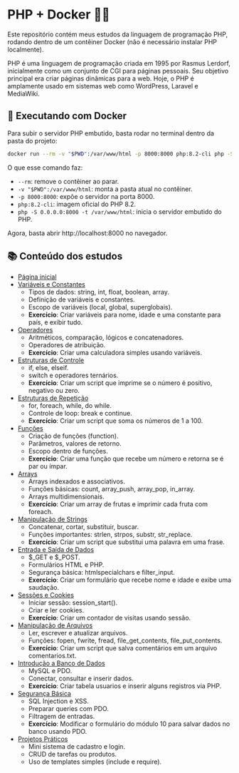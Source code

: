 # PHP + Docker 🐳🐘

Este repositório contém meus estudos da linguagem de programação PHP, rodando dentro de um contêiner Docker (não é necessário instalar PHP localmente). <br>

PHP é uma linguagem de programação criada em 1995 por Rasmus Lerdorf, inicialmente como um conjunto de CGI para páginas pessoais.
Seu objetivo principal era criar páginas dinâmicas para a web. Hoje, o PHP é amplamente usado em sistemas web como WordPress, Laravel e MediaWiki.

## 🚀 Executando com Docker
Para subir o servidor PHP embutido, basta rodar no terminal dentro da pasta do projeto:

```bash
docker run --rm -v "$PWD":/var/www/html -p 8000:8000 php:8.2-cli php -S 0.0.0.0:8000 -t /var/www/html
```

O que esse comando faz: <br>
- `--rm`: remove o contêiner ao parar.
- `-v "$PWD":/var/www/html`: monta a pasta atual no contêiner.
- `-p 8000:8000`: expõe o servidor na porta 8000.
- `php:8.2-cli`: imagem oficial do PHP 8.2.
- `php -S 0.0.0.0:8000 -t /var/www/html`: inicia o servidor embutido do PHP.

Agora, basta abrir http://localhost:8000 no navegador.

## 📚 Conteúdo dos estudos

- [Página inicial](index.php)
- [Variáveis e Constantes](./estudos/variaveis.php)
    - Tipos de dados: string, int, float, boolean, array.
    - Definição de variáveis e constantes.
    - Escopo de variáveis (local, global, superglobais).
    - **Exercício**: Criar variáveis para nome, idade e uma constante para país, e exibir tudo.
- [Operadores](./estudos/operadores.php)
    - Aritméticos, comparação, lógicos e concatenadores.
    - Operadores de atribuição.
    - **Exercício**: Criar uma calculadora simples usando variáveis.
- [Estruturas de Controle](./estudos/estrutura-controle.php)
    - if, else, elseif.
    - switch e operadores ternários.
    - **Exercício**: Criar um script que imprime se o número é positivo, negativo ou zero.
- [Estruturas de Repetição](./estudos/estrutura-repeticao.php)
    - for, foreach, while, do while.
    - Controle de loop: break e continue.
    - **Exercício**: Criar um script que soma os números de 1 a 100.
- [Funções](./estudos/funcoes.php)
    - Criação de funções (function).
    - Parâmetros, valores de retorno.
    - Escopo dentro de funções.
    - **Exercício**: Criar uma função que recebe um número e retorna se é par ou ímpar.
- [Arrays](./estudos/arrays.php)
    - Arrays indexados e associativos.
    - Funções básicas: count, array_push, array_pop, in_array.
    - Arrays multidimensionais.
    - **Exercício**: Criar um array de frutas e imprimir cada fruta com foreach.
- [Manipulação de Strings](./estudos/funcoes.php)
    - Concatenar, cortar, substituir, buscar.
    - Funções importantes: strlen, strpos, substr, str_replace.
    - **Exercício**: Criar um script que substitui uma palavra em uma frase.
- [Entrada e Saída de Dados](./estudos/funcoes.php)
    - $_GET e $_POST.
    - Formulários HTML e PHP.
    - Segurança básica: htmlspecialchars e filter_input.
    - **Exercício**: Criar um formulário que recebe nome e idade e exibe uma saudação.
- [Sessões e Cookies]()
    - Iniciar sessão: session_start().
    - Criar e ler cookies.
    - **Exercício**: Criar um contador de visitas usando sessão.
- [Manipulação de Arquivos]()
    - Ler, escrever e atualizar arquivos.
    - Funções: fopen, fwrite, fread, file_get_contents, file_put_contents.
    - **Exercício**: Criar um script que salva comentários em um arquivo comentarios.txt.
- [Introdução a Banco de Dados]()
    - MySQL e PDO.
    - Conectar, consultar e inserir dados.
    - **Exercício**: Criar tabela usuarios e inserir alguns registros via PHP.
- [Segurança Básica]()
    - SQL Injection e XSS.
    - Preparar queries com PDO.
    - Filtragem de entradas.
    - **Exercício**: Modificar o formulário do módulo 10 para salvar dados no banco usando PDO.
- [Projetos Práticos]()
    - Mini sistema de cadastro e login.
    - CRUD de tarefas ou produtos.
    - Uso de templates simples (include e require).

<!-- pasta estudos/ e projetos/ -->